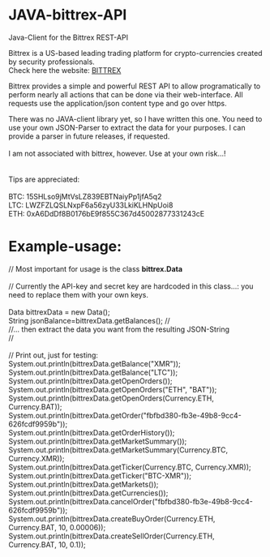# JAVA-bittrex-API
Java-Client for the Bittrex REST-API


Bittrex is a US-based leading trading platform for crypto-currencies created by security professionals. 
<br/>Check here the website: <a href="http://www.bittrex.com">BITTREX</a>

Bittrex provides a simple and powerful REST API to allow programatically to perform nearly all actions that can be done via  their web-interface. All requests use the application/json content type and go over https. 

There was no JAVA-client library yet, so I have written this one. You need to use your own JSON-Parser to extract the data for your purposes. I can provide a parser in future releases, if requested.
<br/><br/>
I am not associated  with bittrex, however. Use at your own risk...!
<br/><br/><br/>
Tips are appreciated:
<br/><br/>
BTC: 15SHLso9jMtVsLZ839EBTNaiyPp1jfA5q2<br/>
LTC: LWZFZLQSLNxpF6a56zyU33LkiKLHNpUoi8<br/>
ETH: 0xA6DdDf8B0176bE9f855C367d45002877331243cE<br/>

# Example-usage:

// Most important for usage is the class <b>bittrex.Data</b><br/>
<br/>// Currently the API-key and secret key are hardcoded in this class...:  you need to replace them with your own keys.
<br/><br/>
Data bittrexData = new Data();<br/>
String jsonBalance=bittrexData.getBalances();
//<br/>
//... then extract the data you want from the resulting JSON-String <br/>
//<br/><br/>
// Print out, just for testing: <br/>
System.out.println(bittrexData.getBalance("XMR"));<br/>
System.out.println(bittrexData.getBalance("LTC"));<br/>
System.out.println(bittrexData.getOpenOrders());<br/>
System.out.println(bittrexData.getOpenOrders("ETH", "BAT"));<br/>
System.out.println(bittrexData.getOpenOrders(Currency.ETH, Currency.BAT));<br/>
System.out.println(bittrexData.getOrder("fbfbd380-fb3e-49b8-9cc4-626fcdf9959b"));<br/>
System.out.println(bittrexData.getOrderHistory());<br/>
System.out.println(bittrexData.getMarketSummary());<br/>
System.out.println(bittrexData.getMarketSummary(Currency.BTC, Currency.XMR));<br/>
System.out.println(bittrexData.getTicker(Currency.BTC, Currency.XMR));<br/>
System.out.println(bittrexData.getTicker("BTC-XMR"));<br/>
System.out.println(bittrexData.getMarkets());<br/>
System.out.println(bittrexData.getCurrencies());<br/>
System.out.println(bittrexData.cancelOrder("fbfbd380-fb3e-49b8-9cc4-626fcdf9959b"));<br/>
System.out.println(bittrexData.createBuyOrder(Currency.ETH, Currency.BAT, 10, 0.00006));<br/>
System.out.println(bittrexData.createSellOrder(Currency.ETH, Currency.BAT, 10, 0.1));<br/>

